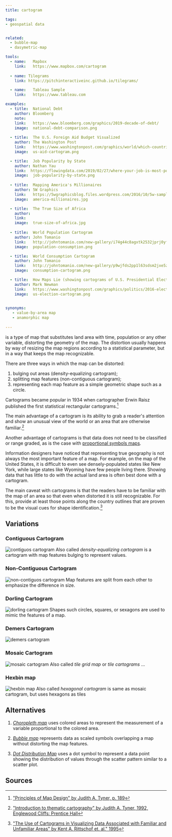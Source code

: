 ```yaml
---
title: cartogram

tags:
- geospatial data


related:
  - bubble-map
  - dasymetric-map

tools:
  - name:   Mapbox
    link:   https://www.mapbox.com/cartogram
    
  - name: Tilegrams
    link: https://pitchinteractiveinc.github.io/tilegrams/

  - name:   Tableau Sample
    link:   https://www.tableau.com

examples:
  - title:  National Debt
    author: Bloomberg
    note:
    link:   https://www.bloomberg.com/graphics/2019-decade-of-debt/
    image:  national-debt-comparison.png
    
  - title:  The U.S. Foreign Aid Budget Visualized
    author: The Washington Post
    link:   https://www.washingtonpost.com/graphics/world/which-countries-get-the-most-foreign-aid/
    image:  us-aid-cartogram.png

  - title:  Job Popularity by State
    author: Nathan Yau
    link:  https://flowingdata.com/2019/02/27/where-your-job-is-most-popular/
    image:  job-popularity-by-state.png
 
  - title:  Mapping America's Millionaires
    author: 5W Graphics
    link:   https://5wgraphicsblog.files.wordpress.com/2016/10/5w-sample-054-america-millionaires1x2.jpg
    image:  america-millionaires.jpg

  - title:  The True Size of Africa
    author: 
    link:  
    image:  true-size-of-africa.jpg
  
  - title:  World Population Cartogram
    author: John Tomanio
    link:   http://johntomanio.com/new-gallery/i74g44c8agxtk2532jprj0yf7fj7gc
    image:  population-consumption.png

  - title:  World Consumption Cartogram
    author: John Tomanio
    link:   http://johntomanio.com/new-gallery/p9wjfds2pp1l63sdsm2jxe5zjikteg
    image:  consumption-cartogram.png

  - title:  How Maps Lie (showing cartograms of U.S. Presidential Election 2016)
    author: Mark Newman
    link:   https://www.washingtonpost.com/graphics/politics/2016-election/how-election-maps-lie/
    image:  us-election-cartogram.png
    

synonyms:
   - value-by-area map
   - anamorphic map
   
---
```


is a type of map that substitutes land area with time, population or any other variable, distorting the geometry of the map. The distortion usually happens by way of resizing the map regions according to a statistical parameter, but in a way that keeps the map recognizable.

<!--more-->
There are three ways in which the map can be distorted: 
1. bulging out areas (density-equalizing cartogram);
2. splitting map features (non-contiguous cartogram);
3. representing each map feature as a simple geometric shape such as a circle.

Cartograms became popular in 1934 when cartographer Erwin Raisz published the first statistical rectangular cartograms.[^tyner]

The main advantage of a cartogram is its ability to grab a reader's attention and show an unusual view of the world or an area that are otherwise familiar.[^tyner2]

Another advantage of cartograms is that data does not need to be classified or range graded, as is the case with [proportional symbols maps](/bubble-map).
 
Information designers have noticed that representing true geography is not always the most important feature of a map. For example, on the map of the United States, it is difficult to even see densely-populated states like New York, while large states like Wyoming have few people living there.
Showing data that has little to do with the actual land area is often best done with a cartogram.  

The main caveat with cartograms is that the readers have to be familiar with the map of an area so that even when distorted it is still recognizable. For this, provide at least those points along the country outlines that are proven to be the visual cues for shape identification.[^rittschof]

<!-- @anna [Q] should we add combining tile grid cartogram with other graphs like pie chart, area, waffle chart (as shown here http://datavizcatalogue.com/blog/chart-combinations-tile-grid-maps/)? Not sure it should go into variations (there are too many of them)... -->

## Variations

### Contiguous Cartogram
<img src="contiguous-cartogram.svg" alt="contiguos cartogram" class="f-right-half" /> Also called *density-equalizing cartogram* is a cartogram with map features bulging to represent values.

### Non-Contiguous Cartogram
<img src="non-contiguous-cartogram.svg" alt="non-contiguos cartogram" class="f-right-half" />  Map features are split from each other to emphasize the difference in size.

### Dorling Cartogram 
<img src="dorling-cartogram.svg" alt="dorling cartogram" class="f-right-half" /> Shapes such circles, squares, or sexagons are used to mimic the features of a map.
<!-- @anna should be re-written, dorling is only circles (no 'sexagons' and squares). Please check -->

### Demers Cartogram
<img src="demers-cartogram.svg" alt="demers cartogram" class="f-right-half" />

### Mosaic Cartogram
<img src="mosaic-cartogram.svg" alt="mosaic cartogram" class="f-right-half" /> Also called *tile grid map* or *tile cartograms* ...

### Hexbin map
<img src="hexbin-map.svg" alt="hexbin map" class="f-right-half" /> Also called *hexagonal cartogram* is same as mosaic cartogram, but uses hexagons as tiles
<!-- @anna Please check if I researched the names right -->

## Alternatives
1. [*Choropleth map*](/choropleth-map) uses colored areas to represent the measurement of a variable proportional to the colored area.

2. [*Bubble map*](/bubble-map) represents data as scaled symbols overlapping a map without distorting the map features.

3. [*Dot Distribution Map*](/dot-distribution-map) uses a dot symbol to represent a data point showing the distribution of values through the scatter pattern similar to a scatter plot.

## Sources

[^tyner]: ["Principles of Map Design" by Judith A. Tyner, p. 189](https://books.google.com/books?id=385ti0DxibcC&pg=PA199&lpg=PA199&dq=A+Note+on+the+Importance+of+Shape+in+Cartogram+Communication&source=bl&ots=IDB-ahjOLF&sig=ACfU3U1i5NTS7ns7NWY9Ix9EjSW0NKrxpg&hl=en&sa=X&ved=2ahUKEwiNkvHn7sfhAhW0AWMBHcWhAYEQ6AEwBXoECAgQAQ#v=onepage&q=cartogram&f=false)

[^tyner2]: ["Introduction to thematic cartography" by Judith A. Tyner, 1992, Englewood Cliffs: Prentice Hall](https://www.amazon.com/Introduction-Thematic-Cartography-Judith-Tyner/dp/0134891058)

[^rittschof]: ["The Use of Cartograms in Visualizing Data Associated with Familiar and Unfamiliar Areas" by Kent A. Rittschof et. al." 1995](https://archive.org/details/ERIC_ED384624/page/n3)

<!-- @anna consider adding this paper, 'The State of the Art in Cartograms' : https://www2.cs.arizona.edu/~kobourov/star.pdf -->
<!-- @anna another interesting paper 'Evaluating Cartogram Effectiveness' https://arxiv.org/pdf/1504.02218.pdf -->
